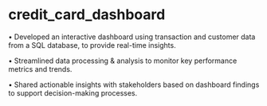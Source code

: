 # credit_card_dashboard

• Developed an interactive dashboard using 
transaction and customer data from a SQL database, 
to provide real-time insights. 

• Streamlined data processing & analysis to monitor 
key performance metrics and trends.

• Shared actionable insights with stakeholders based 
on dashboard findings to support decision-making 
processes.
